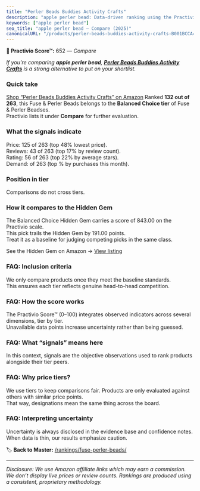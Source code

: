 ```yaml
---
title: "Perler Beads Buddies Activity Crafts"
description: "apple perler bead: Data-driven ranking using the Practivio Score™. Positioned by quality, value, demand, findability, momentum."
keywords: ["apple perler bead"]
seo_title: "apple perler bead — Compare (2025)"
canonicalURL: "/products/perler-beads-buddies-activity-crafts-B001BCCA4A/"
---
```


**🛒 Practivio Score™:** 652 — _Compare_


*If you're comparing **apple perler bead**, **[Perler Beads Buddies Activity Crafts](https://www.amazon.com/dp/B001BCCA4A?tag=practivio-20)** is a strong alternative to put on your shortlist.*
### Quick take
[Shop “Perler Beads Buddies Activity Crafts” on Amazon](https://www.amazon.com/dp/B001BCCA4A?tag=practivio-20)
Ranked **132 out of 263**, this Fuse & Perler Beads belongs to the **Balanced Choice tier** of Fuse & Perler Beadses.  
Practivio lists it under **Compare** for further evaluation.

### What the signals indicate
Price: 125 of 263 (top 48% lowest price).  
Reviews: 43 of 263 (top 17% by review count).  
Rating: 56 of 263 (top 22% by average stars).  
Demand:  of 263 (top % by purchases this month).

### Position in tier
Comparisons do not cross tiers.

### How it compares to the Hidden Gem
The Balanced Choice Hidden Gem carries a score of 843.00 on the Practivio scale.  
This pick trails the Hidden Gem by 191.00 points.  
Treat it as a baseline for judging competing picks in the same class.  

See the Hidden Gem on Amazon → [View listing](https://www.amazon.com/dp/B013TS50NQ?tag=practivio-20)

### FAQ: Inclusion criteria
We only compare products once they meet the baseline standards.  
This ensures each tier reflects genuine head-to-head competition.

### FAQ: How the score works
The Practivio Score™ (0–100) integrates observed indicators across several dimensions, tier by tier.  
Unavailable data points increase uncertainty rather than being guessed.

### FAQ: What “signals” means here
In this context, signals are the objective observations used to rank products alongside their tier peers.

### FAQ: Why price tiers?
We use tiers to keep comparisons fair. Products are only evaluated against others with similar price points.  
That way, designations mean the same thing across the board.

### FAQ: Interpreting uncertainty
Uncertainty is always disclosed in the evidence base and confidence notes.  
When data is thin, our results emphasize caution.

<!-- Missing template for Compare/CompareWithinPriceClass -->


🏷️ **Back to Master:** [/rankings/fuse-perler-beads/](/rankings/fuse-perler-beads/)

---
_Disclosure: We use Amazon affiliate links which may earn a commission. We don’t display live prices or review counts. Rankings are produced using a consistent, proprietary methodology._
